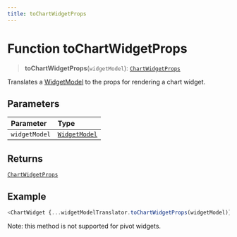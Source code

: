 ```yaml
---
title: toChartWidgetProps
---
```


# Function toChartWidgetProps

> **toChartWidgetProps**(`widgetModel`): [`ChartWidgetProps`](../../../../sdk-ui/interfaces/interface.ChartWidgetProps.md)

Translates a [WidgetModel](../../../fusion-assets/interface.WidgetModel.md) to the props for rendering a chart widget.

## Parameters

| Parameter | Type |
| :------ | :------ |
| `widgetModel` | [`WidgetModel`](../../../fusion-assets/interface.WidgetModel.md) |

## Returns

[`ChartWidgetProps`](../../../../sdk-ui/interfaces/interface.ChartWidgetProps.md)

## Example

```ts
<ChartWidget {...widgetModelTranslator.toChartWidgetProps(widgetModel)} />
```

Note: this method is not supported for pivot widgets.
